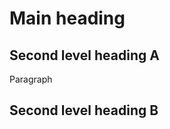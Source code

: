 [//]: # "This is a comment"

# Main heading

## Second level heading A

Paragraph

## Second level heading B
